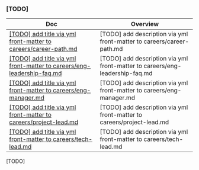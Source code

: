### [TODO]

<!-- prettier-ignore-start -->
<!-- start_toc -->
| Doc | Overview |
|--|--|
| [[TODO] add title via yml front-matter to careers/career-path.md](/careers/career-path.md#readme) | [TODO] add description via yml front-matter to careers/career-path.md |
| [[TODO] add title via yml front-matter to careers/eng-leadership-faq.md](/careers/eng-leadership-faq.md#readme) | [TODO] add description via yml front-matter to careers/eng-leadership-faq.md |
| [[TODO] add title via yml front-matter to careers/eng-manager.md](/careers/eng-manager.md#readme) | [TODO] add description via yml front-matter to careers/eng-manager.md |
| [[TODO] add title via yml front-matter to careers/project-lead.md](/careers/project-lead.md#readme) | [TODO] add description via yml front-matter to careers/project-lead.md |
| [[TODO] add title via yml front-matter to careers/tech-lead.md](/careers/tech-lead.md#readme) | [TODO] add description via yml front-matter to careers/tech-lead.md |
<!-- end_toc -->
<!-- prettier-ignore-end -->

[TODO]